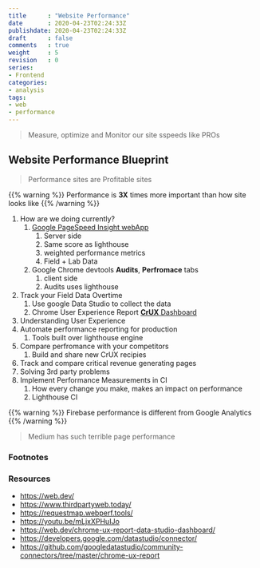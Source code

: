 ```yaml
---
title      : "Website Performance"
date       : 2020-04-23T02:24:33Z
publishdate: 2020-04-23T02:24:33Z
draft      : false
comments   : true
weight     : 5
revision   : 0
series:
- Frontend
categories:
- analysis
tags:
- web
- performance
---
```


> Measure, optimize and Monitor our site sspeeds like PROs

## Website Performance Blueprint

> Performance sites are Profitable sites

{{% warning %}}
Performance is **3X** times more important than how site looks like
{{% /warning %}}

1. How are we doing currently?
   1. [Google PageSpeed Insight webApp][pagespeed]
      1. Server side
      2. Same score as lighthouse
      3. weighted performance metrics
      4. Field + Lab Data
   2. Google Chrome devtools **Audits**, **Perfromace** tabs
      1. client side
      2. Audits uses lighthouse
2. Track your Field Data Overtime
   1. Use google Data Studio to collect the data
   2. Chrome User Experience Report [**CrUX** Dashboard][crux]
3. Understanding User Experience
4. Automate performance reporting for production
   1. Tools built over lighthouse engine
5. Compare perfromance with your competitors
   1. Build and share new CrUX recipies
6. Track and compare critical revenue generating pages
7. Solving 3rd party problems
8. Implement Performance Measurements in CI
   1. How every change you make, makes an impact on performance
   2. Lighthouse CI

{{% warning %}}
Firebase performance is different from Google Analytics
{{% /warning %}}

> Medium has such terrible page performance


### Footnotes

[^1]:
[^2]:


### Resources

* https://web.dev/
* https://www.thirdpartyweb.today/
* https://requestmap.webperf.tools/
* https://youtu.be/mLjxXPHuIJo
* https://web.dev/chrome-ux-report-data-studio-dashboard/
* https://developers.google.com/datastudio/connector/
* https://github.com/googledatastudio/community-connectors/tree/master/chrome-ux-report

[pagespeed]: https://developers.google.com/speed/pagespeed/insights/
[crux]: https://developers.google.com/web/tools/chrome-user-experience-report/